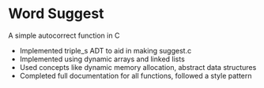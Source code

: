 # Word Suggest
A simple autocorrect function in C
* Implemented triple_s ADT to aid in making suggest.c
* Implemented using dynamic arrays and linked lists
* Used concepts like dynamic memory allocation, abstract data structures
* Completed full documentation for all functions, followed a style pattern
